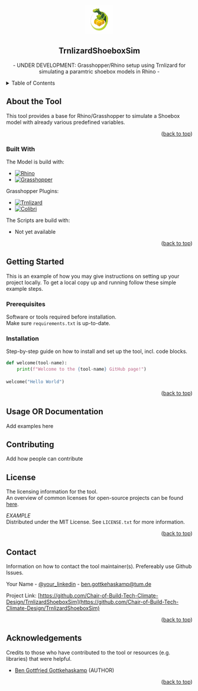 <!-- PROJECT LOGO -->
<br />
<div align="center">
  <a href="">
    <img src="assets\trnlizardboxed.png" alt="trnlizardLogo" width="auto" height="80">
  </a>

  <h2 align="center">TrnlizardShoeboxSim</h3>

  <p align="center">
    - UNDER DEVELOPMENT: Grasshopper/Rhino setup using Trnlizard for simulating a paramtric shoebox models in Rhino -
  </p>
</div>



<!-- TABLE OF CONTENTS -->
<details>
  <summary>Table of Contents</summary>
  <ol>
    <li>
      <a href="#about-the-tool">About the Tool</a>
      <ul>
        <li><a href="#built-with">Built With</a></li>
      </ul>
    </li>
    <li>
      <a href="#getting-started">Getting Started</a>
      <ul>
        <li><a href="#prerequisites">Prerequisites</a></li>
        <li><a href="#installation">Installation</a></li>
      </ul>
    </li>
    <li><a href="#usage">Usage</a></li>
    <li><a href="#roadmap">Roadmap</a></li>
    <li><a href="#contributing">Contributing</a></li>
    <li><a href="#license">License</a></li>
    <li><a href="#contact">Contact</a></li>
    <li><a href="#acknowledgments">Acknowledgments</a></li>
  </ol>
</details>


## About the Tool

This tool provides a base for Rhino/Grasshopper to simulate a Shoebox model with already various predefined variables.

<p align="right">(<a href="#readme-top">back to top</a>)</p>

### Built With
The Model is build with:

* [![Rhino](https://img.shields.io/badge/Rhino-7.0-lightgray)](https://www.rhino3d.com/)
* [![Grasshopper](https://img.shields.io/badge/Grasshopper-1.0-green)](https://www.rhino3d.com/)

Grasshopper Plugins:
* [![Trnlizard](https://img.shields.io/badge/Trnlizard-06%2F2019-green)](https://www.food4rhino.com/en/app/trnlizard)
* [![Colibri](https://img.shields.io/badge/Colibri-2.0.0-green)](https://www.food4rhino.com/en/app/colibri)

The Scripts are build with:
* Not yet available

<p align="right">(<a href="#readme-top">back to top</a>)</p>


<!-- GETTING STARTED -->
## Getting Started
This is an example of how you may give instructions on setting up your project locally.
To get a local copy up and running follow these simple example steps.


### Prerequisites
Software or tools required before installation. <br>
Make sure `requirements.txt` is up-to-date.

<!-- INSTALLATION CODE BLOCK -->



### Installation
Step-by-step guide on how to install and set up the tool, incl. code blocks.

```python
def welcome(tool-name):
    print(f"Welcome to the {tool-name} GitHub page!")

welcome("Hello World")
```


<p align="right">(<a href="#readme-top">back to top</a>)</p>


<!-- USAGE EXAMPLES -->
## Usage OR Documentation
Add examples here


## Contributing
Add how people can contribute



## License
The licensing information for the tool. <br>
An overview of common licenses for open-source projects can be found [here](https://choosealicense.com/licenses/).

_EXAMPLE_ <br>
Distributed under the MIT License. See `LICENSE.txt` for more information.

<p align="right">(<a href="#readme-top">back to top</a>)</p>



## Contact
Information on how to contact the tool maintainer(s). Prefereably use Github Issues.

Your Name - [@your_linkedin](https://linkedin.com/ben-gottkehaskamp) - ben.gottkehaskamp@tum.de

Project Link: [https://github.com/Chair-of-Build-Tech-Climate-Design/TrnlizardShoeboxSim](https://github.com/Chair-of-Build-Tech-Climate-Design/TrnlizardShoeboxSim)

<p align="right">(<a href="#readme-top">back to top</a>)</p>


## Acknowledgements
Credits to those who have contributed to the tool or resources (e.g. libraries) that were helpful.

* [Ben Gottfried Gottkehaskamp](https://linkedin.com/ben-gottkehaskamp) (AUTHOR)

<p align="right">(<a href="#readme-top">back to top</a>)</p>